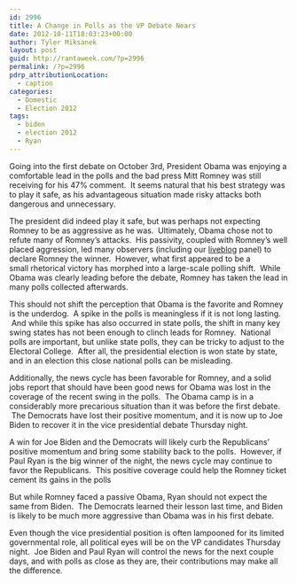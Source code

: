 ```yaml
---
id: 2996
title: A Change in Polls as the VP Debate Nears
date: 2012-10-11T18:03:23+00:00
author: Tyler Miksanek
layout: post
guid: http://rantaweek.com/?p=2996
permalink: /?p=2996
pdrp_attributionLocation:
  - caption
categories:
  - Domestic
  - Election 2012
tags:
  - biden
  - election 2012
  - Ryan
---
```

Going into the first debate on October 3rd, President Obama was enjoying a comfortable lead in the polls and the bad press Mitt Romney was still receiving for his 47% comment.  It seems natural that his best strategy was to play it safe, as his advantageous situation made risky attacks both dangerous and unnecessary.

The president did indeed play it safe, but was perhaps not expecting Romney to be as aggressive as he was.  Ultimately, Obama chose not to refute many of Romney&#8217;s attacks.  His passivity, coupled with Romney&#8217;s well placed aggression, led many observers (including our [liveblog](http://rantaweek.com/live-blogs/october-3rd-presidential-debate/ "October 3rd Presidential Debate") panel) to declare Romney the winner.  However, what first appeared to be a small rhetorical victory has morphed into a large-scale polling shift.  While Obama was clearly leading before the debate, Romney has taken the lead in many polls collected afterwards.

This should not shift the perception that Obama is the favorite and Romney is the underdog.  A spike in the polls is meaningless if it is not long lasting.  And while this spike has also occurred in state polls, the shift in many key swing states has not been enough to clinch leads for Romney.  National polls are important, but unlike state polls, they can be tricky to adjust to the Electoral College.  After all, the presidential election is won state by state, and in an election this close national polls can be misleading.

Additionally, the news cycle has been favorable for Romney, and a solid jobs report that should have been good news for Obama was lost in the coverage of the recent swing in the polls.  The Obama camp is in a considerably more precarious situation than it was before the first debate.  The Democrats have lost their positive momentum, and it is now up to Joe Biden to recover it in the vice presidential debate Thursday night.

A win for Joe Biden and the Democrats will likely curb the Republicans&#8217; positive momentum and bring some stability back to the polls.  However, if Paul Ryan is the big winner of the night, the news cycle may continue to favor the Republicans.  This positive coverage could help the Romney ticket cement its gains in the polls

But while Romney faced a passive Obama, Ryan should not expect the same from Biden.  The Democrats learned their lesson last time, and Biden is likely to be much more aggressive than Obama was in his first debate.

Even though the vice presidential position is often lampooned for its limited governmental role, all political eyes will be on the VP candidates Thursday night.  Joe Biden and Paul Ryan will control the news for the next couple days, and with polls as close as they are, their contributions may make all the difference.